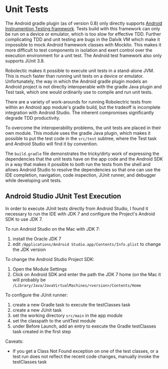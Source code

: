 Unit Tests
===

The Android gradle plugin (as of version 0.8) only directly supports [Android Instrumention Testing
framework](http://developer.android.com/tools/testing/testing_android.html#Instrumentation). Tests
build with this framework can only be run on a device or emulator, which is too slow for effective
TDD. Further complicating TDD and unit testing are bugs in the Dalvik VM which make it impossible
to mock Android framework classes with Mockito. This makes it more difficult to test components in
isolation and exert control over the execution environment for a unit test. The Android test
framework also only supports JUnit 3.8.

Robolectic makes it possible to execute unit tests in a stand-alone JVM. This is much faster than
running unit tests on a device or emulator. Unfortunately, the way in which the Android gradle
plugin models an Android project is not directly interoperable with the gradle Java plugin and Test
task, which one would ordinarily use to compile and run unit tests.

There are a variety of work-arounds for running Robolectric tests from within an Android app
module's gradle build, but the tradeoff is incomplete integration with Android Studio. The
inherent compromises significantly degrade TDD productivity.

To overcome the interoperability problems, the unit tests are placed in their own module. This
module uses the gradle Java plugin, which makes it possible to put the test code in the `src/test`
subtree, where the Test task and Android Studio will find it by convention.

The `build.gradle` file demonstrates the tricky/dirty work of expressing the dependencies
that the unit tests have on the app code and the Android SDK in a way that makes it possible to
both run the tests from the shell and allows Android Studio to resolve the dependencies so that
one can use the IDE completion, navigation, code inspection, JUnit runner, and debugger while
developing unit tests.

Android Studio JUnit Test Execution
----

In order to execute JUnit tests directly from Android Studio, I found it necessary to run the IDE
with JDK 7 and configure the Project's Android SDK to use JDK 7.

To run Android Studio on the Mac with JDK 7:

1. install the Oracle JDK 7
1. edit `/Applications/Android Studio.app/Contents/Info.plist` to change the JDK version

To change the Android Studio Project SDK:

1. Open the Module Settings
1. Click on Android SDK and enter the path the JDK 7 home (on the Mac it will probably be
`/Library/Java/JavaVirtualMachines/<version>/Contents/Home`

To configure the JUnit runner:

1. create a new Gradle task to execute the testClasses task
1. create a new JUnit task
1. set the working directory `src/main` in the app module
1. set the classpath to the unitTest module
1. under Before Launch, add an entry to execute the Gradle testClasses task created in the first step

Caveats:

* If you get a Class Not Found exception on one of the test classes, or a test run does not reflect
the recent code changes, manually invoke the testClasses task
